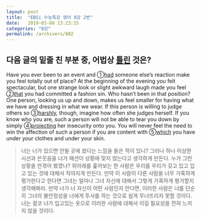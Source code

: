```yaml
---
layout: post
title:  "EBSi 수능특강 영어 8강 2번"
date:   2019-03-08 13:23:15
categories: "8강"
permalink: /archivers/802
---
```



## 다음 글의 밑줄 친 부분 중, 어법상 <u>틀린</u> 것은?


Have you ever been to an event and ①<u>had</u> someone else’s reaction make you feel totally out of place? At the beginning of the evening you felt spectacular, but one strange look or slight awkward laugh made you feel ②<u>that</u> you had committed a fashion sin. Who hasn’t been in that position? One person, looking us up and down, makes us feel smaller for having what we have and dressing in what we wear. If this person is willing to judge others so ③<u>harshly</u>, though, imagine how often she judges herself. If you know who you are, such a person will not be able to tear you down by simply ④<u>projecting</u> her insecurity onto you. You will never feel the need to win the affection of such a person if you are content with ⑤<u>which</u> you have under your clothes and under your skin.

<!--more-->

> 너는 너가 있으면 안될 곳에 왔다는 느낌을 들은 적이 있니? 그러나 하나 이상한 시선과 쓴웃음을 너가 패션이 상황에 맞지 않는다고 생각하게 만든다. 누가 그런 상황을 안겪어 봤겠나? 위아래를 훑어보는 한 사람은 우리를 우리가 갖고 있고 입고 있는 것에 대해서 작아지게 만든다. 만약 이 사람이 다른 사람을 너무 가혹하게 평가한다고 한다면 그녀는 얼마나 그녀 자신에 대해서 그렇게 가혹하게 평가할지 생각해봐라. 만약 너가 너 자신이 어떤 사람인지 안다면, 이러한 사람은 너를 단순히 그녀의 불안정성을 너에게 투사를 하는 것으로 쉽게 무너뜨리지 못할 것이다. 너는 결코 너가 입고있는 옷으로 이러한 사람에 대해서 이길 필요성을 전혀 느끼지 않을 것이다.